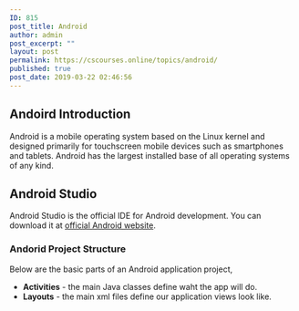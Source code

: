 ```yaml
---
ID: 815
post_title: Android
author: admin
post_excerpt: ""
layout: post
permalink: https://cscourses.online/topics/android/
published: true
post_date: 2019-03-22 02:46:56
---
```

<!DOCTYPE html>
<html>
  <head>
    <meta http-equiv="content-type" content="text/html; charset=UTF-8">
    <title></title>
  </head>
  <body>
    <h2>Andoird Introduction</h2>
    <p>Android is a mobile operating system based on the Linux kernel and
      designed primarily for touchscreen mobile devices such as smartphones and
      tablets. Android has the largest installed base of all operating systems
      of any kind.</p>
    <h2>Android Studio</h2>
    <p>Android Studio is the official IDE for Android development. You can
      download it at <a href="https://developer.android.com/studio">official
        Android website</a>.</p>
    <h3>Andorid Project Structure</h3>
    <p>Below are the basic parts of an Android application project,</p>
    <ul>
      <li><b>Activities</b> - the main Java classes define waht the app will do.</li>
      <li><b>Layouts</b> - the main xml files define our application views look like.</li>
    </ul>
  </body>
</html>